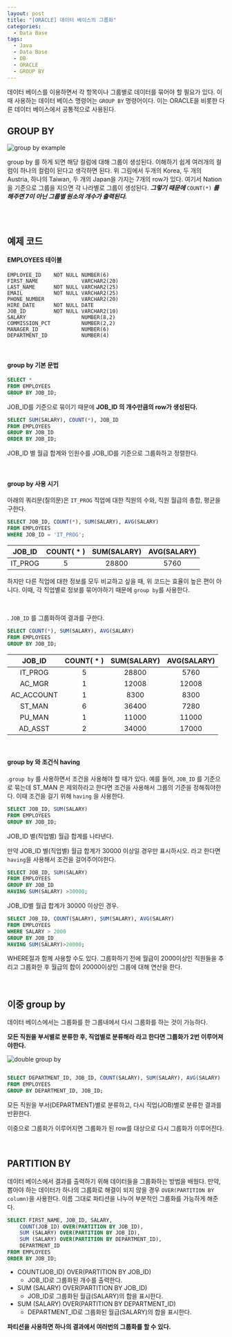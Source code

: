 ```yaml
---
layout: post
title: "[ORACLE] 데이터 베이스의 그룹화"
categories:
  - Data Base
tags:
  - Java
  - Data Base
  - DB
  - ORACLE
  - GROUP BY
---
```





데이터 베이스를 이용하면서 각 항목이나 그룹별로 데이터를 묶어야 할 필요가 있다.
이때 사용하는 데이터 베이스 명령어는 ```GROUP BY``` 명령어이다.
이는 ORACLE을 비롯한 다른 데이터 베이스에서 공통적으로 사용된다.





## GROUP BY
![group by example](https://i.imgur.com/nZN0a1d.png)

 group by 를 하게 되면 해당 컬럼에 대해 그룹이 생성된다.
 이해하기 쉽게 여러개의 컬럼이 하나의 컬럼이 된다고 생각하면 된다. 위 그림에서 두개의 Korea, 두 개의 Austria, 하나의 Taiwan, 두 개의 Japan을 가지는 7개의 row가 있다.
 여기서 Nation 을 기준으로 그룹을 지으면 각 나라별로 그룹이 생성된다.
 ***그렇기 때문에*** ```COUNT(*)``` ***를 해주면 7이 아닌 그룹별 원소의 개수가 출력된다.***

 <br>
 <br>

## 예제 코드

#### EMPLOYEES 테이블
```
EMPLOYEE_ID    NOT NULL NUMBER(6)    
FIRST_NAME              VARCHAR2(20)
LAST_NAME      NOT NULL VARCHAR2(25)
EMAIL          NOT NULL VARCHAR2(25)
PHONE_NUMBER            VARCHAR2(20)
HIRE_DATE      NOT NULL DATE         
JOB_ID         NOT NULL VARCHAR2(10)
SALARY                  NUMBER(8,2)  
COMMISSION_PCT          NUMBER(2,2)  
MANAGER_ID              NUMBER(6)    
DEPARTMENT_ID           NUMBER(4)  
```

<br>

#### group by 기본 문법

```sql
SELECT *
FROM EMPLOYEES
GROUP BY JOB_ID;
```
JOB_ID를 기준으로 묶이기 때문에 **JOB_ID 의 개수만큼의 row가 생성된다.**

```sql
SELECT SUM(SALARY), COUNT(*), JOB_ID
FROM EMPLOYEES
GROUP BY JOB_ID
ORDER BY JOB_ID;
```

JOB_ID 별 월급 합계와 인원수를 JOB_ID를 기준으로 그룹화하고 정렬한다.


<br>

#### group by 사용 시기

아래의 쿼리문(질의문)은 ```IT_PROG``` 직업에 대한 직원의 수와, 직원 월급의 총합, 평균을 구한다.

```sql
SELECT JOB_ID, COUNT(*), SUM(SALARY), AVG(SALARY)
FROM EMPLOYEES
WHERE JOB_ID = 'IT_PROG';
```
JOB_ID| COUNT( * ) | SUM(SALARY)| AVG(SALARY)|
|:----:|:----:|:----:|:----:|
|IT_PROG| 5| 28800|5760|
하지만 다른 직업에 대한 정보를 모두 비교하고 싶을 때, 위 코드는 효율이 높은 편이 아니다.
이때, 각 직업별로 정보를 묶어야하기 때문에 ```group by```를 사용한다.

<br>

. ```JOB_ID``` 를 그룹화하여 결과를 구한다.
```sql
SELECT COUNT(*), SUM(SALARY), AVG(SALARY)
FROM EMPLOYEES
GROUP BY JOB_ID;
```
JOB_ID| COUNT( * ) | SUM(SALARY)| AVG(SALARY)|
|:----:|:----:|:----:|:----:|
|IT_PROG| 5| 28800|5760|
|AC_MGR| 1| 12008|12008|
|AC_ACCOUNT| 1| 8300|8300|
|ST_MAN| 6| 36400|7280|
|PU_MAN| 1| 11000|11000|
|AD_ASST| 2| 34000|17000|

<br>


#### group by 와 조건식 having

.```group by``` 를 사용하면서 조건을 사용해야 할 때가 있다.
예를 들어, ```JOB_ID``` 를 기준으로 묶는데 ST_MAN 은 제외하라고 한다면 조건을 사용해서 그룹의 기준을 정해줘야한다.
이때 조건을 걸기 위해 ```having``` 을 사용한다.

```sql
SELECT JOB_ID, SUM(SALARY)
FROM EMPLOYEES
GROUP BY JOB_ID;
```

JOB_ID 별(직업별) 월급 합계를 나타낸다.




만약 JOB_ID 별(직업별) 월급 합계가 30000 이상일 경우만 표시하시오. 라고 한다면 ```having```을 사용해서 조건을 걸어주어야한다.

```sql
SELECT JOB_ID, SUM(SALARY)
FROM EMPLOYEES
GROUP BY JOB_ID
HAVING SUM(SALARY) >30000;
```

JOB_ID별 월급 합계가 30000 이상인 경우.

```sql
SELECT JOB_ID, COUNT(SALARY), SUM(SALARY), AVG(SALARY)
FROM EMPLOYEES
WHERE SALARY > 2000
GROUP BY JOB_ID
HAVING SUM(SALARY)>20000;
```
WHERE절과 함께 사용할 수도 있다.
그룹화하기 전에 월급이 2000이상인 직원들을 추리고 그룹화한 후 월급의 합이 20000이상인 그룹에 대해 연산을 한다.

<br>

## 이중 group by

데이터 베이스에서는 그룹화를 한 그룹내에서 다시 그룹화를 하는 것이 가능하다.


**모든 직원을 부서별로 분류한 후, 직업별로 분류해라 라고 한다면 그룹화가 2번 이루어져야한다.**

![double group by](https://i.imgur.com/6rk6isw.png)
```sql

SELECT DEPARTMENT_ID, JOB_ID, COUNT(SALARY), SUM(SALARY), AVG(SALARY)
FROM EMPLOYEES
GROUP BY DEPARTMENT_ID, JOB_ID;
```
모든 직원을 부서(DEPARTMENT)별로 분류하고, 다시 직업(JOB)별로 분류한 결과를 반환한다.

이중으로 그룹화가 이루어지면 그룹화가 된 row를 대상으로 다시 그룹화가 이루어진다.

<br>

## PARTITION BY

데이터 베이스에서 결과를 출력하기 위해 데이터들을 그룹화하는 방법을 배웠다.
만약, 뽑아야 하는 데이터가 하나의 그룹화로 해결이 되지 않을 경우 ```OVER(PARTITION BY column)```을 사용한다.
이름 그대로 파티션을 나누어 부분적인 그룹화를 가능하게 해준다.

```sql
SELECT FIRST_NAME, JOB_ID, SALARY,
    COUNT(JOB_ID) OVER(PARTITION BY JOB_ID),
    SUM (SALARY) OVER(PARTITION BY JOB_ID),
    SUM (SALARY) OVER(PARTITION BY DEPARTMENT_ID),
    DEPARTMENT_ID
FROM EMPLOYEES
ORDER BY JOB_ID;
```
- COUNT(JOB_ID) OVER(PARTITION BY JOB_ID)
  - JOB_ID로 그룹화된 개수를 출력한다.
- SUM (SALARY) OVER(PARTITION BY JOB_ID)
  - JOB_ID로 그룹화된 월급(SALARY)의 합을 표시한다.
- SUM (SALARY) OVER(PARTITION BY DEPARTMENT_ID)
  - DEPARTMENT_ID로 그룹화된 월급(SALARY)의 합을 표시한다.

**파티션을 사용하면 하나의 결과에서 여러번의 그룹화를 할 수 있다.**
